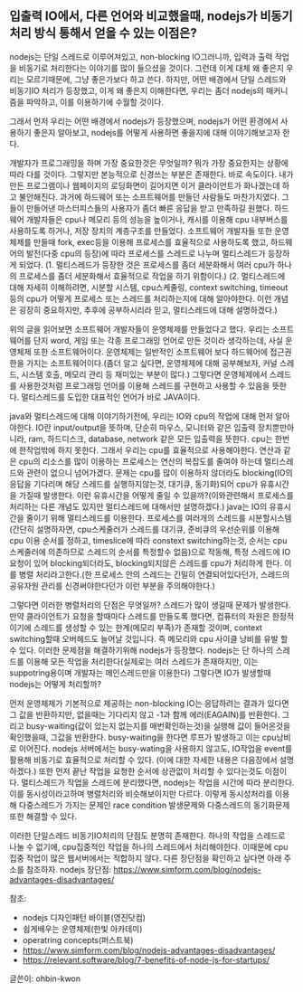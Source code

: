 ## 입출력 IO에서, 다른 언어와 비교했을때, nodejs가 비동기 처리 방식 통해서 얻을 수 있는 이점은?

nodejs는 단일 스레드로 이루어져있고, non-blocking IO그러니까, 입력과 출력 작업을 비동기로 처리한다는 이야기를 많이 들으셨을 것이다. 그런데 이게 대체 왜 좋은지 우리는 모르기때문에, 그냥 좋은가보다 하고 쓴다.
하지만, 어떤 배경에서 단일 스레드와 비동기IO 처리가 등장했고, 이게 왜 좋은지 이해한다면, 우리는 좀더 nodejs의 매커니즘을 파악하고, 이를 이용하기에 수월할 것이다.

그래서 먼저 우리는 어떤 배경에서 nodejs가 등장했으며, nodejs가 어떤 환경에서 사용하기 좋은지 알아보고, nodejs를 어떻게 사용하면 좋을지에 대해 이야기해보고자 한다.

개발자가 프로그래밍을 하며 가장 중요한것은 무엇일까? 뭐가 가장 중요한지는 상황에 따라 다를 것이다. 그렇지만 본능적으로 신경쓰는 부분은 존재한다. 바로 속도이다. 내가만든 프로그램이나 웹페이지의 로딩화면이 길어지면 이거 클라이언트가 화나겠는데 하고 불안해진다. 
과거에 하드웨어 또는 소프트웨어를 만들던 사람들도 마찬가지였다. 그들이 만들어낸 마스터피스들의 사용자가 좀더 빠른 응답을 받고 만족하길 원했다. 하드웨어 개발자들은 cpu나 메모리 등의 성능을 높이거나, 캐시를 이용해 cpu 내부버스를 사용하도록 하거나, 저장 장치의 계층구조를 만들었다. 소프트웨어 개발자들 또한 운영체제를 만들때 fork, exec등을 이용해 프로세스를 효율적으로 사용하도록 했고, 하드웨어의 발전(다중 cpu의 등장)에 따라 프로세스를 스레드로 나누며 멀티스레드가 등장하게 되었다.
(1. 멀티스레드가 등장한 것은 프로세스를 좀더 세분화해서 여러 cpu가 하나의 프로세스를 좀더 세분화해서 효율적으로 작업을 하기 위함이다.)
(2. 멀티스레드에 대해 자세히 이해하려면, 시분할 시스템, cpu스케줄링, context switching, timeout 등의 cpu가 어떻게 프로세스 또는 스레드를 처리하는지에 대해 알아야한다. 이런 개념은 굉장히 중요하지만, 추후에 공부하시리라 믿고, 멀티스레드에 대해 설명하겠다.)

위의 글을 읽어보면 소프트웨어 개발자들이 운영체제를 만들었다고 했다. 우리는 소프트웨어를 단지 word, 게임 또는 각종 프로그래밍 언어로 만든 것이라 생각하는데, 사실 운영체제 또한 소프트웨어이다. 운영체제는 일반적인 소프트웨어 보다 하드웨어에 접근권한을 가지는 소프트웨어이다.(좀더 알고 싶다면, 운영체제에 대해 공부해보자, 커널 스레드, 시스템 호출, 메모리 관리 등 재미있는 부분이 많다.)
그렇다면 운영체제에서 스레드를 사용한것처럼 프로그래밍 언어를 이용해 스레드를 구현하고 사용할 수 있음을 뜻한다. 멀티스레드를 도입한 대표적인 언어가 바로 JAVA이다.

java와 멀티스레드에 대해 이야기하기전에, 우리는 IO와 cpu의 작업에 대해 먼저 알아야한다. IO란 input/output을 뜻하며, 단순히 마우스, 모니터와 같은 입출력 장치뿐만아니라, ram, 하드디스크, database, network 같은 모든 입출력을 뜻한다.
cpu는 한번에 한작업밖에 하지 못한다. 그래서 우리는 cpu를 효율적으로 사용해야한다. 연산과 같은 cpu의 리소스를 많이 이용하는 프로세스는 연산의 복잡도를 줄여야 하는데 멀티스레드와 관련이 없으니 넘어가겠다. 문제는 cpu를 많이 이용하지 않더라도 blocking(IO의 응답을 기다리며 해당 스레드를 실행하지않는것, 대기큐, 동기화)되어 cpu가 유휴시간을 가질때 발생한다. 이런 유휴시간을 어떻게 줄일 수 있을까?(이와관련해서 프로세스를 처리하는 다른 개념도 있지만 멀티스레드에 대해서만 설명하겠다.) java는 IO의 유휴시간을 줄이기 위해 멀티스레드를 이용한다. 프로세스를 여러개의 스레드를 시분할시스템(간단히 설명하자면, cpu스케줄러가 스레드를 대기큐, 준비큐의 우선순위를 이용해 cpu 이용 순서를 정하고, timeslice에 따라 constext switching하는것, 순서는 cpu 스케줄러에 의존하므로 스레드의 순서를 특정할수 없음)으로 작동해, 특정 스레드에 IO요청이 있어 blocking되더라도, blocking되지않은 스레드를 cpu가 처리하게 한다. 이를 병렬 처리라고한다.(한 프로세스 안의 스레드는 긴밀히 연결되어있다던가, 스레드의 공유자원 관리를 신경써야한다던가 이런 부분을 주의해야한다.)

그렇다면 이러한 병렬처리의 단점은 무엇일까? 스레드가 많이 생길때 문제가 발생한다. 만약 클라이언트가 요청을 할때마다 스레드를 만들도록 했다면, 컴퓨터의 자원은 한정적이기에 스레드를 생성할 수 있는 한계(메모리 부족)가 존재할 것이며, context switching할때 오버헤드도 늘어날 것입니다. 즉 메모리와 cpu 사이클 낭비를 유발 할 수 있다.
이러한 문제점을 해결하기위해 nodejs가 등장했다. nodejs는 단 하나의 스레드를 이용해 모든 작업을 처리한다(실제로는 여러 스레드가 존재하지만, 이는 suppotring용이며 개발자는 메인스레드만을 이용한다) 그렇다면 IO가 발생할때 nodejs는 어떻게 처리할까? 

먼저 운영체제가 기본적으로 제공하는 non-blocking IO는 응답하려는 결과가 있다면 그 값을 반환하지만, 없을때는 기다리지 않고 -1과 함께 에러(EAGAIN)를 반환한다. 그리고 busy-waiting(값이 있는지 없는지를 매번확인하는것)을 실행해 값이 들어온것을 확인했을때, 그값을 반환한다. busy-waiting을 한다면 루프가 발생하고 이는 cpu낭비로 이어진다.
nodejs 서버에서는 busy-wating을 사용하지 않고도, IO작업을 event를 활용해 비동기로 효율적으로 처리할 수 있다. (이에 대한 자세한 내용은 다음장에서 설명하겠다.)  또한 먼저 끝난 작업을 요청한 순서에 상관없이 처리할 수 있다는것도 이점이다. 멀티스레드가 작업을 스레드에 분리했다면, nodejs는 작업을 시간에 따라 분리한다. 이를 동시성이라고하며 병렬처리와 비슷해보이지만 다르다. 이렇게 동시성처리를 이용해 다중스레드가 가지는 문제인 race condition 발생문제와 다중스레드의 동기화문제 또한 해결할 수 있다.


이러한 단일스레드 비동기IO처리의 단점도 분명히 존재한다. 하나의 작업을 스레드로 나눌 수 없기에, cpu집중적인 작업을 하나의 스레드에서 처리해야한다. 이때문에 cpu집중 작업이 많은 웹서버에서는 적합하지 않다. 다른 장단점을 확인하고 싶다면 아래 주소를 참조하자.
nodejs 장단점: https://www.simform.com/blog/nodejs-advantages-disadvantages/

참조:
 - nodejs 디자인패턴 바이블(영진닷컴)
 - 쉽게배우는 운영체제(한빛 아카데미)
 - operatring concepts(퍼스트북)
 - https://www.simform.com/blog/nodejs-advantages-disadvantages/
 - https://relevant.software/blog/7-benefits-of-node-js-for-startups/

글쓴이: ohbin-kwon
